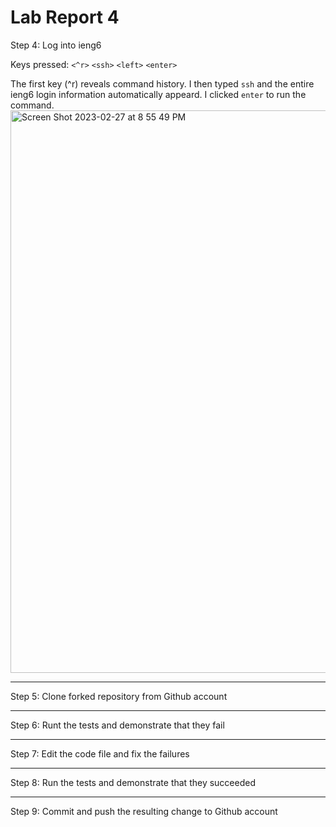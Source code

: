 # Lab Report 4


Step 4: Log into ieng6

Keys pressed: ```<^r>``` ```<ssh>``` ```<left>``` ```<enter>```

The first key (^r) reveals command history. I then typed ```ssh``` and the entire ieng6 login information automatically appeard. I clicked ```enter``` to run the command.
<img width="900" alt="Screen Shot 2023-02-27 at 8 55 49 PM" src="https://user-images.githubusercontent.com/122497830/221757845-116c5dbd-1f91-4819-ae8d-e0bcf350b0c1.png">




---------------------------------------------------
Step 5: Clone forked repository from Github account

-----------------------------------------------------
Step 6: Runt the tests and demonstrate that they fail

---------------------------------------------------
Step 7: Edit the code file and fix the failures

---------------------------------------------------------
Step 8: Run the tests and demonstrate that they succeeded

--------------------------------------------------------------
Step 9: Commit and push the resulting change to Github account
